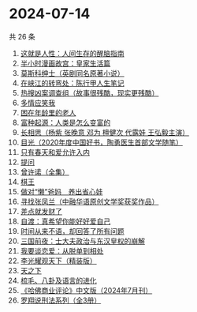 # 2024-07-14

共 26 条

<!-- BEGIN WEREAD -->
<!-- 最后更新时间 2024-07-14 02:01:07 +0800 -->
1. [这就是人性：人间生存的醒脑指南](https://weread.qq.com/web/bookDetail/54732a40813ab8f86g018b1e)
1. [半小时漫画故宫：皇家生活篇](https://weread.qq.com/web/bookDetail/a65326f0813ab8feag016e9c)
1. [莫斯科绅士（英剧同名原著小说）](https://weread.qq.com/web/bookDetail/66c32bd0715b9b2d66cf861)
1. [在峡江的转弯处：陈行甲人生笔记](https://weread.qq.com/web/bookDetail/bca326a0813ab8f5ag016fc1)
1. [热搜凶案调查组（故事很残酷，现实更残酷）](https://weread.qq.com/web/bookDetail/b06328b0813ab8eeag016746)
1. [多情应笑我](https://weread.qq.com/web/bookDetail/76732760727522417677ba7)
1. [困在年龄里的老人](https://weread.qq.com/web/bookDetail/62432a30813ab8eebg017208)
1. [富种起源：人类是怎么变富的](https://weread.qq.com/web/bookDetail/48b32b60813ab7a79g01287f)
1. [长相思（杨紫 张晚意 邓为 檀健次 代露娃 王弘毅主演）](https://weread.qq.com/web/bookDetail/7aa32e4071665a377aa4c59)
1. [目光（2020年度中国好书，陶勇医生首部文学随笔）](https://weread.qq.com/web/bookDetail/5b132f007210d6245b173e2)
1. [只有春天和爱允许入内](https://weread.qq.com/web/bookDetail/8fa32640813ab8ee6g017cbd)
1. [提问](https://weread.qq.com/web/bookDetail/82a323c0813ab7fcbg01851b)
1. [曾许诺（全集）](https://weread.qq.com/web/bookDetail/9233207071665a399237a36)
1. [棋王](https://weread.qq.com/web/bookDetail/2b632d0071838afb2b689aa)
1. [做对“懒”爸妈　养出省心娃](https://weread.qq.com/web/bookDetail/e183262071c79a3be1802d4)
1. [寻找张凤兰（中融华语原创文学奖获奖作品）](https://weread.qq.com/web/bookDetail/65132480813ab8ee5g0144de)
1. [差点就发财了](https://weread.qq.com/web/bookDetail/58232070813ab8ecfg013b93)
1. [自渡：真希望你能好好爱自己](https://weread.qq.com/web/bookDetail/1fb32b80813ab8764g0175d9)
1. [时间从来不语，却回答了所有问题](https://weread.qq.com/web/bookDetail/0e232070727922470e25338)
1. [三国前夜：士大夫政治与东汉皇权的崩解](https://weread.qq.com/web/bookDetail/d2e32510813ab8edag012228)
1. [我要谈恋爱：从脱单到相处](https://weread.qq.com/web/bookDetail/50232360813ab8eebg011ad0)
1. [李光耀观天下（精装版）](https://weread.qq.com/web/bookDetail/63c32e90813ab844ag014d47)
1. [天之下](https://weread.qq.com/web/bookDetail/4de326a0721770aa4de95f4)
1. [梳毛、八卦及语言的进化](https://weread.qq.com/web/bookDetail/a2232a10813ab8ef1g01852e)
1. [《哈佛商业评论》中文版（2024年7月刊）](https://weread.qq.com/web/bookDetail/69b32bb0813ab8fbbg0110d2)
1. [罗翔说刑法系列（全3册）](https://weread.qq.com/web/bookDetail/12e32aa0721d0c3b12e4e6d)
<!-- END WEREAD -->